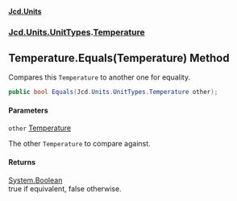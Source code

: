 #### [Jcd.Units](index.md 'index')
### [Jcd.Units.UnitTypes](Jcd.Units.UnitTypes.md 'Jcd.Units.UnitTypes').[Temperature](Jcd.Units.UnitTypes.Temperature.md 'Jcd.Units.UnitTypes.Temperature')

## Temperature.Equals(Temperature) Method

Compares this `Temperature` to another one for equality.

```csharp
public bool Equals(Jcd.Units.UnitTypes.Temperature other);
```
#### Parameters

<a name='Jcd.Units.UnitTypes.Temperature.Equals(Jcd.Units.UnitTypes.Temperature).other'></a>

`other` [Temperature](Jcd.Units.UnitTypes.Temperature.md 'Jcd.Units.UnitTypes.Temperature')

The other `Temperature` to compare against.

#### Returns
[System.Boolean](https://docs.microsoft.com/en-us/dotnet/api/System.Boolean 'System.Boolean')  
true if equivalent, false otherwise.